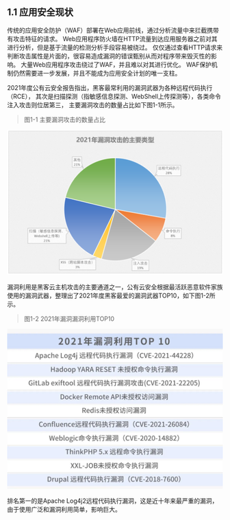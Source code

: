 ## 1.1 应用安全现状

传统的应用安全防护（WAF）部署在Web应用前线，通过分析流量中来拦截携带有攻击特征的请求。
Web应用程序防火墙在HTTP流量到达应用服务器之前对其进行分析，但是基于流量的检测分析手段容易被绕过。
仅仅通过查看HTTP请求来判断攻击属性是片面的，很容易造成漏洞的错误甄别从而对程序带来毁灭性的影响。
大量Web应用程序攻击绕过了WAF，并且难以对其进行优化。
WAF保护机制仍然需要进一步发展，并且不能成为应用安全计划的唯一支柱。

2021年度公有云安全报告指出，黑客最常利用的漏洞武器为各种远程代码执行（RCE），
其次是扫描探测（指敏感信息探测、WebShell上传探测等），各类命令注入攻击则位居第三，
主要漏洞攻击的数量占比如下图1-1所示。

> 图1-1 主要漏洞攻击的数量占比

![图1-1 主要漏洞攻击的数量占比](../../.vuepress/public/images/book/preface/2021-attack-type-top6.png)



漏洞利用是黑客云主机攻击的主要通道之一，公有云安全根据最活跃恶意软件家族使用的漏洞武器，整理出了2021年度黑客最爱的漏洞武器TOP10，如下图1-2所示。

> 图1-2 2021年漏洞漏洞利用TOP10

![图1-2 2020年被利用次数最多的前20个漏洞](../../.vuepress/public/images/book/preface/2021-attack-cve-top10.png)

排名第一的是Apache Log4j2远程代码执行漏洞，这是近十年来最严重的漏洞，由于使用广泛和漏洞利用简单，影响巨大。


